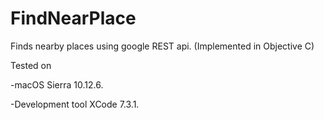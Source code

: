 # FindNearPlace
Finds nearby places using google REST api. (Implemented in Objective C)

Tested on

-macOS Sierra 10.12.6.

-Development tool XCode 7.3.1.
